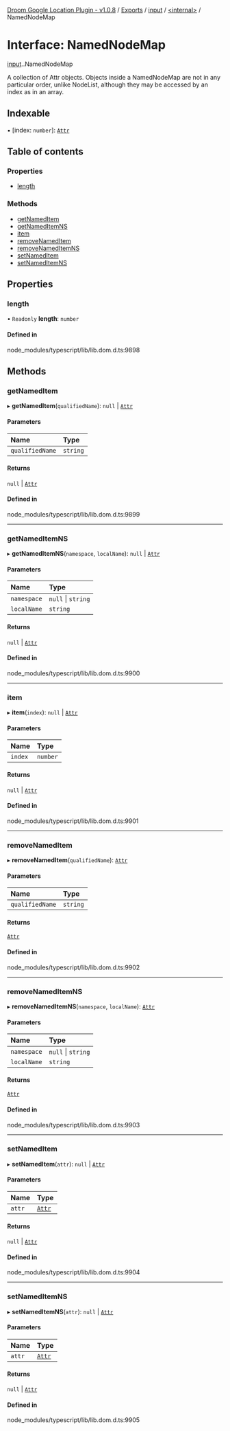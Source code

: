 [Droom Google Location Plugin - v1.0.8](../README.md) / [Exports](../modules.md) / [input](../modules/input.md) / [<internal\>](../modules/input._internal_.md) / NamedNodeMap

# Interface: NamedNodeMap

[input](../modules/input.md).[<internal>](../modules/input._internal_.md).NamedNodeMap

A collection of Attr objects. Objects inside a NamedNodeMap are not in any particular order, unlike NodeList, although they may be accessed by an index as in an array.

## Indexable

▪ [index: `number`]: [`Attr`](../modules/input._internal_.md#attr)

## Table of contents

### Properties

- [length](input._internal_.NamedNodeMap.md#length)

### Methods

- [getNamedItem](input._internal_.NamedNodeMap.md#getnameditem)
- [getNamedItemNS](input._internal_.NamedNodeMap.md#getnameditemns)
- [item](input._internal_.NamedNodeMap.md#item)
- [removeNamedItem](input._internal_.NamedNodeMap.md#removenameditem)
- [removeNamedItemNS](input._internal_.NamedNodeMap.md#removenameditemns)
- [setNamedItem](input._internal_.NamedNodeMap.md#setnameditem)
- [setNamedItemNS](input._internal_.NamedNodeMap.md#setnameditemns)

## Properties

### length

• `Readonly` **length**: `number`

#### Defined in

node_modules/typescript/lib/lib.dom.d.ts:9898

## Methods

### getNamedItem

▸ **getNamedItem**(`qualifiedName`): ``null`` \| [`Attr`](../modules/input._internal_.md#attr)

#### Parameters

| Name | Type |
| :------ | :------ |
| `qualifiedName` | `string` |

#### Returns

``null`` \| [`Attr`](../modules/input._internal_.md#attr)

#### Defined in

node_modules/typescript/lib/lib.dom.d.ts:9899

___

### getNamedItemNS

▸ **getNamedItemNS**(`namespace`, `localName`): ``null`` \| [`Attr`](../modules/input._internal_.md#attr)

#### Parameters

| Name | Type |
| :------ | :------ |
| `namespace` | ``null`` \| `string` |
| `localName` | `string` |

#### Returns

``null`` \| [`Attr`](../modules/input._internal_.md#attr)

#### Defined in

node_modules/typescript/lib/lib.dom.d.ts:9900

___

### item

▸ **item**(`index`): ``null`` \| [`Attr`](../modules/input._internal_.md#attr)

#### Parameters

| Name | Type |
| :------ | :------ |
| `index` | `number` |

#### Returns

``null`` \| [`Attr`](../modules/input._internal_.md#attr)

#### Defined in

node_modules/typescript/lib/lib.dom.d.ts:9901

___

### removeNamedItem

▸ **removeNamedItem**(`qualifiedName`): [`Attr`](../modules/input._internal_.md#attr)

#### Parameters

| Name | Type |
| :------ | :------ |
| `qualifiedName` | `string` |

#### Returns

[`Attr`](../modules/input._internal_.md#attr)

#### Defined in

node_modules/typescript/lib/lib.dom.d.ts:9902

___

### removeNamedItemNS

▸ **removeNamedItemNS**(`namespace`, `localName`): [`Attr`](../modules/input._internal_.md#attr)

#### Parameters

| Name | Type |
| :------ | :------ |
| `namespace` | ``null`` \| `string` |
| `localName` | `string` |

#### Returns

[`Attr`](../modules/input._internal_.md#attr)

#### Defined in

node_modules/typescript/lib/lib.dom.d.ts:9903

___

### setNamedItem

▸ **setNamedItem**(`attr`): ``null`` \| [`Attr`](../modules/input._internal_.md#attr)

#### Parameters

| Name | Type |
| :------ | :------ |
| `attr` | [`Attr`](../modules/input._internal_.md#attr) |

#### Returns

``null`` \| [`Attr`](../modules/input._internal_.md#attr)

#### Defined in

node_modules/typescript/lib/lib.dom.d.ts:9904

___

### setNamedItemNS

▸ **setNamedItemNS**(`attr`): ``null`` \| [`Attr`](../modules/input._internal_.md#attr)

#### Parameters

| Name | Type |
| :------ | :------ |
| `attr` | [`Attr`](../modules/input._internal_.md#attr) |

#### Returns

``null`` \| [`Attr`](../modules/input._internal_.md#attr)

#### Defined in

node_modules/typescript/lib/lib.dom.d.ts:9905
